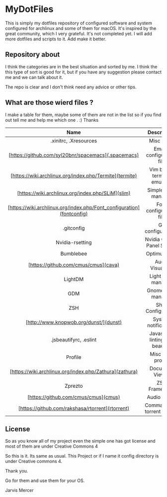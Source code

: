 # MyDotFiles

This is simply my dotfiles repository of configured software and system configured for archlinux and some of them for macOS. It's inspired by the great community, which I very grateful. It's not completed yet. I will add more dotfiles and scripts to it. Add make it better.

## Repository about

I think the categories are in the best situation and sorted by me. I think the this type of sort is good for it, but if you have any suggestion please contact me and we can talk about it.

The repo is clear and I don't think need any advice or other tips.

## What are those wierd files ?

I make a table for them, maybe some of them are not in the list so if you find out tell me and help me which one . :)
Thanks

<div align="center">

|                   Name                   |           Description           |
| :--------------------------------------: | :-----------------------------: |
|          .xinitrc, .Xresources           |           Misc Linux            |
| [https://github.com/syl20bnr/spacemacs](.spacemacs) |    Emacs configuration file     |
| [https://wiki.archlinux.org/index.php/Termite](termite) |   Vim based terminal emulator   |
| [https://wiki.archlinux.org/index.php/SLiM](slim) |      Simple login manager       |
| [https://wiki.archlinux.org/index.php/Font_configuration](fontconfig) |     Font configuration file     |
|                .gitconfig                |       Git configurations        |
|             Nvidia-rsetting              |  Nvidia Control Panel Setting   |
|                Bumblebee                 |           Optimus VGA           |
|   [https://github.com/cmus/cmus](cava)   |        Audio Visualizer         |
|                 LightDM                  |       Light login manager       |
|                   GDM                    |       Gnome login manager       |
|                   ZSH                    |       Shell Configuration       |
|  [http://www.knopwob.org/dunst/](dunst)  |      System notifications       |
|          .jsbeautifyrc, .eslint          | Javascript linting and beautify |
|                 Profile                  |        Misc Arch profile        |
| [https://wiki.archlinux.org/index.php/Zathura](zathura) |         Document Viewer         |
|                 Zprezto                  |          ZSH Framework          |
|   [https://github.com/cmus/cmus](cmus)   |          Audio Player           |
| [https://github.com/rakshasa/rtorrent](rtorrent) |  Command line torrent tracker   |

</div>

## License

So as you know all of my project even the simple one has got license and most of them are under Creative Commons 4

So this is it. Its same as usual. This Project or if I name it config directory is under Creative commons 4.

Thank you.

Go for them and use them for your OS.

Jarvis Mercer